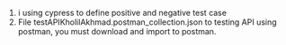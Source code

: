 1. i using cypress to define positive and negative test case
2. File testAPIKholilAkhmad.postman_collection.json to testing API using postman, you must download and import to postman.
